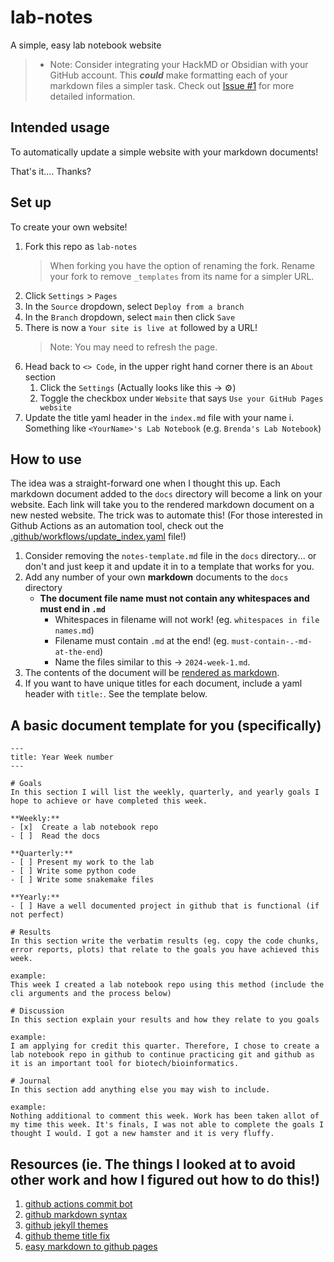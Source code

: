# lab-notes
A simple, easy lab notebook website

> - Note: Consider integrating your HackMD or Obsidian with your GitHub account. This ***could*** make formatting each of your markdown files a simpler task. Check out [Issue #1](https://github.com/ccbaumler/lab-notes-template/issues/1) for more detailed information.

## Intended usage

To automatically update a simple website with your markdown documents!

That's it.... Thanks?

## Set up

To create your own website!

1. Fork this repo as `lab-notes`
   > When forking you have the option of renaming the fork. Rename your fork to remove `_templates` from its name for a simpler URL.
3. Click `Settings` > `Pages`
4. In the `Source` dropdown, select `Deploy from a branch`
5. In the `Branch` dropdown, select `main` then click `Save`
6. There is now a `Your site is live at` followed by a URL!
   > Note: You may need to refresh the page.
7. Head back to `<> Code`, in the upper right hand corner there is an `About` section
   1. Click the `Settings` (Actually looks like this -> ⚙️)
   2. Toggle the checkbox under `Website` that says `Use your GitHub Pages website`
8. Update the title yaml header in the `index.md` file with your name
   i. Something like `<YourName>'s Lab Notebook` (e.g. `Brenda's Lab Notebook`)

## How to use

The idea was a straight-forward one when I thought this up. Each markdown document added to the `docs` directory will become a link on your website. Each link will take you to the rendered markdown document on a new nested website. The trick was to automate this! (For those interested in Github Actions as an automation tool, check out the [.github/workflows/update_index.yaml](https://github.com/ccbaumler/lab-notes-template/blob/main/.github/workflows/update_index.yaml) file!)

1. Consider removing the `notes-template.md` file in the `docs` directory... or don't and just keep it and update it in to a template that works for you.
2. Add any number of your own **markdown** documents to the `docs` directory
   - **The document file name must not contain any whitespaces and must end in `.md`**
   	   - Whitespaces in filename will not work! (eg. `whitespaces in file names.md`)
   	   - Filename must contain `.md` at the end! (eg. `must-contain-.-md-at-the-end`)
     - Name the files similar to this -> `2024-week-1.md`.
3. The contents of the document will be [rendered as markdown](https://docs.github.com/en/get-started/writing-on-github/getting-started-with-writing-and-formatting-on-github/basic-writing-and-formatting-syntax).
4. If you want to have unique titles for each document, include a yaml header with `title:`. See the template below.

## A basic document template for you (specifically)

```
---
title: Year Week number
---

# Goals
In this section I will list the weekly, quarterly, and yearly goals I hope to achieve or have completed this week.

**Weekly:**
- [x]  Create a lab notebook repo
- [ ]  Read the docs

**Quarterly:**
- [ ] Present my work to the lab
- [ ] Write some python code
- [ ] Write some snakemake files

**Yearly:**
- [ ] Have a well documented project in github that is functional (if not perfect)

# Results
In this section write the verbatim results (eg. copy the code chunks, error reports, plots) that relate to the goals you have achieved this week.

example:
This week I created a lab notebook repo using this method (include the cli arguments and the process below)

# Discussion
In this section explain your results and how they relate to you goals

example:
I am applying for credit this quarter. Therefore, I chose to create a lab notebook repo in github to continue practicing git and github as it is an important tool for biotech/bioinformatics.

# Journal
In this section add anything else you may wish to include.

example:
Nothing additional to comment this week. Work has been taken allot of my time this week. It's finals, I was not able to complete the goals I thought I would. I got a new hamster and it is very fluffy.
```

## Resources (ie. The things I looked at to avoid other work and how I figured out how to do this!)

1. [github actions commit bot](https://github.com/orgs/community/discussions/26560#discussioncomment-3531273)
2. [github markdown syntax](https://docs.github.com/en/get-started/writing-on-github/getting-started-with-writing-and-formatting-on-github/basic-writing-and-formatting-syntax)
3. [github jekyll themes](https://pages.github.com/themes/)
4. [github theme title fix](https://github.com/pages-themes/cayman/issues/134#issuecomment-1000227220)
5. [easy markdown to github pages](https://nicolas-van.github.io/easy-markdown-to-github-pages/)
